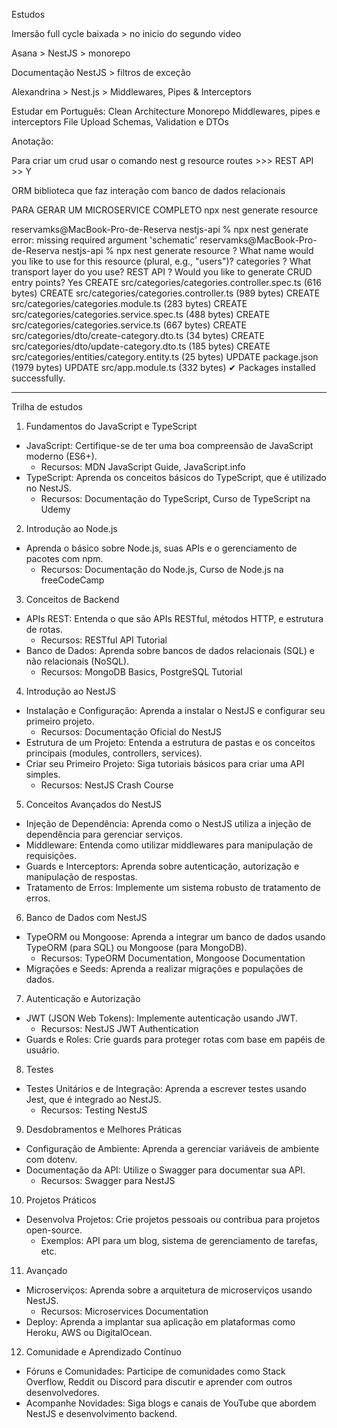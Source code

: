 Estudos

Imersão full cycle baixada > no inicio do segundo video

Asana > NestJS > monorepo

Documentação NestJS > filtros de exceção

Alexandrina  > Nest.js > Middlewares, Pipes & Interceptors


Estudar em Português:
Clean Architecture
Monorepo
Middlewares, pipes e interceptors
File Upload
Schemas, Validation e DTOs



Anotação:

Para criar um crud usar o comando nest g resource routes >>> REST API >> Y


ORM biblioteca que faz interação com banco de dados relacionais


PARA GERAR UM MICROSERVICE COMPLETO npx nest generate resource

reservamks@MacBook-Pro-de-Reserva nestjs-api % npx nest generate         
error: missing required argument 'schematic'
reservamks@MacBook-Pro-de-Reserva nestjs-api % npx nest generate resource
? What name would you like to use for this resource (plural, e.g., "users")? categories
? What transport layer do you use? REST API
? Would you like to generate CRUD entry points? Yes
CREATE src/categories/categories.controller.spec.ts (616 bytes)
CREATE src/categories/categories.controller.ts (989 bytes)
CREATE src/categories/categories.module.ts (283 bytes)
CREATE src/categories/categories.service.spec.ts (488 bytes)
CREATE src/categories/categories.service.ts (667 bytes)
CREATE src/categories/dto/create-category.dto.ts (34 bytes)
CREATE src/categories/dto/update-category.dto.ts (185 bytes)
CREATE src/categories/entities/category.entity.ts (25 bytes)
UPDATE package.json (1979 bytes)
UPDATE src/app.module.ts (332 bytes)
✔ Packages installed successfully.



--------------------------------------------------------------------------------
Trilha de estudos

1. Fundamentos do JavaScript e TypeScript
* JavaScript: Certifique-se de ter uma boa compreensão de JavaScript moderno (ES6+).
    * Recursos: MDN JavaScript Guide, JavaScript.info
* TypeScript: Aprenda os conceitos básicos do TypeScript, que é utilizado no NestJS.
    * Recursos: Documentação do TypeScript, Curso de TypeScript na Udemy
2. Introdução ao Node.js
* Aprenda o básico sobre Node.js, suas APIs e o gerenciamento de pacotes com npm.
    * Recursos: Documentação do Node.js, Curso de Node.js na freeCodeCamp
3. Conceitos de Backend
* APIs REST: Entenda o que são APIs RESTful, métodos HTTP, e estrutura de rotas.
    * Recursos: RESTful API Tutorial
* Banco de Dados: Aprenda sobre bancos de dados relacionais (SQL) e não relacionais (NoSQL).
    * Recursos: MongoDB Basics, PostgreSQL Tutorial
4. Introdução ao NestJS
* Instalação e Configuração: Aprenda a instalar o NestJS e configurar seu primeiro projeto.
    * Recursos: Documentação Oficial do NestJS
* Estrutura de um Projeto: Entenda a estrutura de pastas e os conceitos principais (modules, controllers, services).
* Criar seu Primeiro Projeto: Siga tutoriais básicos para criar uma API simples.
    * Recursos: NestJS Crash Course
5. Conceitos Avançados do NestJS
* Injeção de Dependência: Aprenda como o NestJS utiliza a injeção de dependência para gerenciar serviços.
* Middleware: Entenda como utilizar middlewares para manipulação de requisições.
* Guards e Interceptors: Aprenda sobre autenticação, autorização e manipulação de respostas.
* Tratamento de Erros: Implemente um sistema robusto de tratamento de erros.
6. Banco de Dados com NestJS
* TypeORM ou Mongoose: Aprenda a integrar um banco de dados usando TypeORM (para SQL) ou Mongoose (para MongoDB).
    * Recursos: TypeORM Documentation, Mongoose Documentation
* Migrações e Seeds: Aprenda a realizar migrações e populações de dados.
7. Autenticação e Autorização
* JWT (JSON Web Tokens): Implemente autenticação usando JWT.
    * Recursos: NestJS JWT Authentication
* Guards e Roles: Crie guards para proteger rotas com base em papéis de usuário.
8. Testes
* Testes Unitários e de Integração: Aprenda a escrever testes usando Jest, que é integrado ao NestJS.
    * Recursos: Testing NestJS
9. Desdobramentos e Melhores Práticas
* Configuração de Ambiente: Aprenda a gerenciar variáveis de ambiente com dotenv.
* Documentação da API: Utilize o Swagger para documentar sua API.
    * Recursos: Swagger para NestJS
10. Projetos Práticos
* Desenvolva Projetos: Crie projetos pessoais ou contribua para projetos open-source.
    * Exemplos: API para um blog, sistema de gerenciamento de tarefas, etc.
11. Avançado
* Microserviços: Aprenda sobre a arquitetura de microserviços usando NestJS.
    * Recursos: Microservices Documentation
* Deploy: Aprenda a implantar sua aplicação em plataformas como Heroku, AWS ou DigitalOcean.
12. Comunidade e Aprendizado Contínuo
* Fóruns e Comunidades: Participe de comunidades como Stack Overflow, Reddit ou Discord para discutir e aprender com outros desenvolvedores.
* Acompanhe Novidades: Siga blogs e canais de YouTube que abordem NestJS e desenvolvimento backend.
